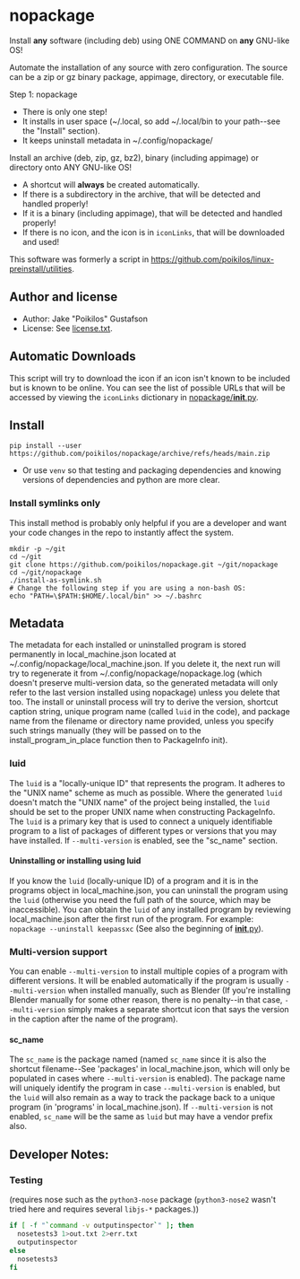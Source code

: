 # nopackage
Install **any** software (including deb) using ONE COMMAND on **any** GNU-like OS!

Automate the installation of any source with zero configuration. The
source can be a zip or gz binary package, appimage, directory, or
executable file.

Step 1: nopackage <packagename>
- There is only one step!
- It installs in user space (~/.local, so add ~/.local/bin to your path--see the "Install" section).
- It keeps uninstall metadata in ~/.config/nopackage/

Install an archive (deb, zip, gz, bz2), binary (including appimage) or directory onto ANY GNU-like OS!
- A shortcut will **always** be created automatically.
- If there is a subdirectory in the archive, that will be detected and handled properly!
- If it is a binary (including appimage), that will be detected and handled properly!
- If there is no icon, and the icon is in `iconLinks`, that will be downloaded and used!

This software was formerly a script in https://github.com/poikilos/linux-preinstall/utilities.


## Author and license
- Author: Jake "Poikilos" Gustafson
- License: See [license.txt](license.txt).


## Automatic Downloads
This script will try to download the icon if an icon isn't known to be
included but is known to be online. You can see the list of possible
URLs that will be accessed by viewing the `iconLinks` dictionary in
[nopackage/__init__.py](nopackage/__init__.py).


## Install
```
pip install --user https://github.com/poikilos/nopackage/archive/refs/heads/main.zip
```
- Or use `venv` so that testing and packaging dependencies and knowing versions of dependencies and python are more clear.

### Install symlinks only
This install method is probably only helpful if you are a developer and
want your code changes in the repo to instantly affect the system.
```
mkdir -p ~/git
cd ~/git
git clone https://github.com/poikilos/nopackage.git ~/git/nopackage
cd ~/git/nopackage
./install-as-symlink.sh
# Change the following step if you are using a non-bash OS:
echo "PATH=\$PATH:$HOME/.local/bin" >> ~/.bashrc
```


## Metadata
The metadata for each installed or uninstalled program is stored
permanently in local_machine.json located at
~/.config/nopackage/local_machine.json. If you delete it, the next
run will try to regenerate it from
~/.config/nopackage/nopackage.log (which doesn't preserve
multi-version data, so the generated metadata will only refer to the
last version installed using nopackage) unless you delete that too.
The install or uninstall process will try to derive the version,
shortcut caption string, unique program name (called `luid` in the
code), and package name from the filename or directory name provided,
unless you specify such strings manually (they will be passed on to the
install_program_in_place function then to PackageInfo init).

### luid
The `luid` is a "locally-unique ID" that represents the program. It
adheres to the "UNIX name" scheme as much as possible. Where the
generated `luid` doesn't match the "UNIX name" of the project being
installed, the `luid` should be set to the proper UNIX name when
constructing PackageInfo. The `luid` is a primary key that is used to
connect a uniquely identifiable program to a list of packages of
different types or versions that you may have installed. If
`--multi-version` is enabled, see the "sc_name" section.

#### Uninstalling or installing using luid
If you know the `luid` (locally-unique ID) of a program and it is in the
programs object in local_machine.json, you can uninstall the program
using the `luid` (otherwise you need the full path of the source, which
may be inaccessible). You can obtain the `luid` of any installed program
by reviewing local_machine.json after the first run of the program. For
example: `nopackage --uninstall keepassxc` (See also the beginning of
[__init__.py](nopackage/__init__.py)).

### Multi-version support
You can enable `--multi-version` to install multiple copies of a program
with different versions. It will be enabled automatically if the
program is usually `--multi-version` when installed manually, such as
Blender (If you're installing Blender manually for some other reason,
there is no penalty--in that case, `--multi-version` simply makes a
separate shortcut icon that says the version in the caption after the
name of the program).

#### sc_name
The `sc_name` is the package named (named `sc_name` since it is also the
shortcut filename--See 'packages' in local_machine.json, which will
only be populated in cases where `--multi-version` is enabled). The package
name will uniquely identify the program in case `--multi-version` is
enabled, but the `luid` will also remain as a way to track the package
back to a unique program (in 'programs' in local_machine.json). If
`--multi-version` is not enabled, `sc_name` will be the same as `luid`
but may have a vendor prefix also.


## Developer Notes:
### Testing
(requires nose such as the `python3-nose` package (`python3-nose2` wasn't tried here and requires several `libjs-*` packages.))
```bash
if [ -f "`command -v outputinspector`" ]; then
  nosetests3 1>out.txt 2>err.txt
  outputinspector
else
  nosetests3
fi
```
